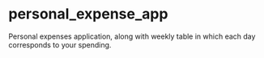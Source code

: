 # personal_expense_app
 Personal expenses application, along with weekly table in which each day corresponds to your spending.
